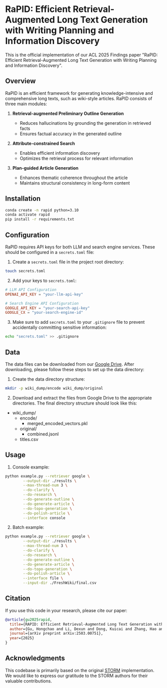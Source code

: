 # RaPID: Efficient Retrieval-Augmented Long Text Generation with Writing Planning and Information Discovery

This is the official implementation of our ACL 2025 Findings paper "RaPID: Efficient Retrieval-Augmented Long Text Generation with Writing Planning and Information Discovery". 

## Overview

RaPID is an efficient framework for generating knowledge-intensive and comprehensive long texts, such as wiki-style articles. RaPID consists of three main modules:

1. **Retrieval-augmented Preliminary Outline Generation**
   - Reduces hallucinations by grounding the generation in retrieved facts
   - Ensures factual accuracy in the generated outline

2. **Attribute-constrained Search**
   - Enables efficient information discovery
   - Optimizes the retrieval process for relevant information

3. **Plan-guided Article Generation**
   - Enhances thematic coherence throughout the article
   - Maintains structural consistency in long-form content

## Installation

``` bash
conda create -n rapid python=3.10
conda activate rapid
pip install -r requirements.txt
```

## Configuration

RaPID requires API keys for both LLM and search engine services. These should be configured in a `secrets.toml` file:

1. Create a `secrets.toml` file in the project root directory:
```bash
touch secrets.toml
```

2. Add your keys to `secrets.toml`:
```toml
# LLM API Configuration
OPENAI_API_KEY = "your-llm-api-key"

# Search Engine API Configuration
GOOGLE_API_KEY = "your-search-api-key"
GOOGLE_CX = "your-search-engine-id"  
```

3. Make sure to add `secrets.toml` to your `.gitignore` file to prevent accidentally committing sensitive information:
```bash
echo "secrets.toml" >> .gitignore
```

## Data

The data files can be downloaded from our [Google Drive](https://drive.google.com/drive/folders/1GNWE0ZEPijFpdjuPOfWLjWwEcQYq3Kz2). After downloading, please follow these steps to set up the data directory:

1. Create the data directory structure:
```bash
mkdir -p wiki_dump/encode wiki_dump/original
```

2. Download and extract the files from Google Drive to the appropriate directories. The final directory structure should look like this:

- wiki_dump/
  - encode/
    - merged_encoded_vectors.pkl
  - original/
    - combined.jsonl
  - titles.csv


## Usage

1. Console example:
```bash
python example.py --retriever google \
        --output-dir ./results \
        --max-thread-num 3 \
        --do-clarify \
        --do-research \
        --do-generate-outline \
        --do-generate-article \
        --do-topo-generation \
        --do-polish-article \
        --interface console
```

2. Batch example:
```bash
python example.py --retriever google \
        --output-dir ./results \
        --max-thread-num 3 \
        --do-clarify \
        --do-research \
        --do-generate-outline \
        --do-generate-article \
        --do-topo-generation \
        --do-polish-article \
        --interface file \
        --input-dir ./FreshWiki/final.csv
```



## Citation

If you use this code in your research, please cite our paper:

```bibtex
@article{gu2025rapid,
  title={RAPID: Efficient Retrieval-Augmented Long Text Generation with Writing Planning and Information Discovery},
  author={Gu, Hongchao and Li, Dexun and Dong, Kuicai and Zhang, Hao and Lv, Hang and Wang, Hao and Lian, Defu and Liu, Yong and Chen, Enhong},
  journal={arXiv preprint arXiv:2503.00751},
  year={2025}
}
```


## Acknowledgments

This codebase is primarily based on the original [STORM](https://github.com/stanford-oval/storm) implementation. We would like to express our gratitude to the STORM authors for their valuable contributions.
